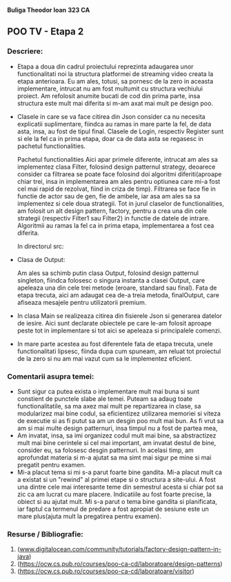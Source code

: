 **Buliga Theodor Ioan**
**323 CA**

## POO TV - Etapa 2

### Descriere:

* Etapa a doua din cadrul proiectului reprezinta adaugarea unor
  functionalitati noi la structura platformei de streaming video creata
  la etapa anterioara. Eu am ales, totusi, sa pornesc de la zero in
  aceasta implementare, intrucat nu am fost multumit cu structura vechiului
  proiect. Am refolosit anumite bucati de cod din prima parte, insa
  structura este mult mai diferita si m-am axat mai mult pe design poo.
  
* Clasele in care se va face citirea din Json consider ca nu necesita 
  explicatii suplimentare, fiindca au ramas in mare parte la fel, de
  data asta, insa, au fost de tipul final. Clasele de Login, respectiv
  Register sunt si ele la fel ca in prima etapa, doar ca de data asta
  se regasesc in pachetul functionalities.

  Pachetul functionalities
   Aici apar primele diferente, intrucat am ales sa implementez clasa
  Filter, folosind design patternul strategy, deoarece consider
  ca filtrarea se poate face folosind doi algoritmi diferiti(aproape chiar
  trei, insa in implementarea am ales pentru optiunea care mi-a fost cel
  mai rapid de rezolvat, fiind in criza de timp). Filtrarea se face fie
  in functie de actor sau de gen, fie de ambele, iar asa am ales sa
  sa implementez si cele doua strategii. Tot in jurul claselor de
  functionalities, am folosit un alt design pattern, factory,
  pentru a crea una din cele strategii (respectiv Filter1 sau Filter2)
  in functie de datele de intrare.
   Algoritmii au ramas la fel ca in prima etapa, implementarea a fost
  cea diferita.

  In directorul src:
* Clasa de Output: 

   Am ales sa schimb putin clasa Output, folosind design patternul
  singleton, fiindca folosesc o singura instanta a clasei Output, care
  apeleaza una din cele trei metode (eroare, standard sau final). Fata
  de etapa trecuta, aici am adaugat cea de-a treia metoda, finalOutput,
  care afiseaza mesajele pentru utilizatorii premium.

* In clasa Main se realizeaza citirea din fisierele Json si
  generarea datelor de iesire. Aici sunt declarate obiectele
  pe care le-am folosit aproape peste tot in implementare si
  tot aici se apeleaza si principalele comenzi.

* In mare parte acestea au fost diferentele fata de etapa trecuta,
  unele functionalitati lipsesc, fiinda dupa cum spuneam, am reluat
  tot proiectul de la zero si nu am mai vazut cum sa le implementez
  eficient. 
  
### Comentarii asupra temei:

* Sunt sigur ca putea exista o implementare mult mai buna si 
  sunt constient de punctele slabe ale temei. Puteam sa adaug toate
  functionalitatile, sa ma axez mai mult pe repartizarea in clase,
  sa modularizez mai bine codul, sa eficientizez utilizarea memoriei
  si viteza de executie si as fi putut sa am un desgin poo mult mai bun.
  As fi vrut sa am si mai multe design patternuri, insa timpul nu a fost
  de partea mea,
* Am invatat, insa, sa imi organizez codul mult mai bine, sa abstractizez
  mult mai bine cerintele si cel mai important, am invatat destul de bine,
  consider eu, sa folosesc desgin patternuri. In acelasi timp, am aprofundat
  materia si m-a ajutat sa ma simt mai sigur pe mine si mai pregatit pentru
  examen.
* Mi-a placut tema si mi s-a parut foarte bine gandita. Mi-a placut
  mult ca a existat si un "rewind" al primei etape si o structura
  a site-ului. A fost una dintre cele mai interesante teme din semestrul
  acesta si chiar pot sa zic ca am lucrat cu mare placere. Indicatiile
  au fost foarte precise, la obiect si au ajutat mult. Mi s-a parut
  o tema bine gandita si planificata, iar faptul ca termenul de predare
  a fost apropiat de sesiune este un mare plus(ajuta mult la pregatirea
  pentru examen).

### Resurse / Bibliografie:

1. (www.digitalocean.com/community/tutorials/factory-design-pattern-in-java)
2. (https://ocw.cs.pub.ro/courses/poo-ca-cd/laboratoare/design-patterns)
3. (https://ocw.cs.pub.ro/courses/poo-ca-cd/laboratoare/visitor)


